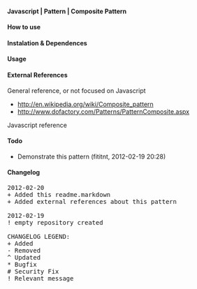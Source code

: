 #### Javascript | Pattern | Composite Pattern


#### How to use

#### Instalation & Dependences

#### Usage

#### External References

General reference, or not focused on Javascript
- http://en.wikipedia.org/wiki/Composite_pattern
- http://www.dofactory.com/Patterns/PatternComposite.aspx

Javascript reference

#### Todo
- Demonstrate this pattern (fititnt, 2012-02-19 20:28)

#### Changelog
<pre>
2012-02-20
+ Added this readme.markdown
+ Added external references about this pattern

2012-02-19
! empty repository created

CHANGELOG LEGEND:
+ Added
- Removed
^ Updated
* Bugfix
# Security Fix
! Relevant message
</pre>